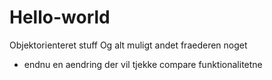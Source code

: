 # Hello-world
Objektorienteret stuff
Og alt muligt andet fraederen noget
+ endnu en aendring der vil tjekke compare funktionalitetne
